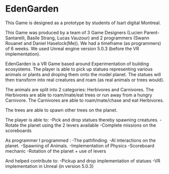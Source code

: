 # EdenGarden
This Game is designed as a prototype by students of Isart digital Montreal.

This Game was produced by a team of 3 Game Designers (Lucien Parent-Santarelli, Basile Strang, Lucas Vauzour) and 2 programmers (Swann Rouanet and Daniel Haselock(Me)). 
We had a timeframe (as programmers) of 6 weeks.
We used Unreal engine version 5.0.3 (before the VR implementation).

EdenGarden is a VR Game based around Experimentation of building ecosystems.
The player is able to pick up statues representing various animals or plants and droping them onto the model planet. 
The statues will then transform into real creatures and roam (as real animals or trees would).


The animals are split into 2 categories: Herbivores and Carnivores.
The Herbivores are able to roam/mate/eat trees or run away from a hungry Carnivore.
The Carnivores are able to roam/mate/chase and eat Herbivores.

The trees are able to spawn other trees on the planet.

The player is able to:
  -Pick and drop statues thereby spawning creatures.
  -Rotate the planet using the 2 levers available
  -Complete missions on the scoreboards

As programmer I programmed :
  -The pathfinding.
  -AI interactions on the planet.
  -Spawning of Animals.
  -Implementation of Physics
  -Scoreboard mechanic
  -Rotation of the planet + use of levers
  
And helped contribute to:
  -Pickup and drop implementation of statues
  -VR implementation in Unreal (in version 5.0.3)
  
